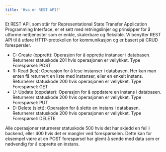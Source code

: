 ```yaml
---
title: 'Hva er REST API?'
---
```


Et REST API, som står for Representational State Transfer Application Programming Interface, er et sett med retningslinjer og prinsipper for å utforme nettjenester som er enkle, skalerbare og fleksible. Vi benytter REST API til å utføre HTTP-protokollen for kommunikasjon og er basert på CRUD forespørsler.

- C: Create (opprett): Operasjon for å opprette instanser i databasen. Returnerer statuskode 201 hvis operasjonen er vellykket. Type Forespørsel: POST
- R: Read (les): Operasjon for å lese instanser i databasen. Her kan man enten få returnert en liste med instanser, eller en enkelt instans. Returnerer statuskode 200 hvis operasjonen er vellykket. Type Forespørsel: GET
- U: Update (oppdater): Operasjon for å oppdatere en instans i databasen. Returnerer statuskode 200 hvis operasjonen er vellykket. Type Forespørsel: PUT
- D: Delete (slett): Operasjon for å slette en instans i databasen. Returnerer statuskode 200 hvis operasjonen er vellykket. Type Forespørsel: DELETE

Alle operasjoner returnerer statuskode 500 hvis det har skjedd en feil i backend, eller 400 hvis det er mangler ved forespørselen. Dette kan for eksempel være at en POST forespørsel har glemt å sende med data som er nødvendig for å opprette en instans.
